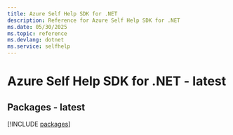 ```yaml
---
title: Azure Self Help SDK for .NET
description: Reference for Azure Self Help SDK for .NET
ms.date: 05/30/2025
ms.topic: reference
ms.devlang: dotnet
ms.service: selfhelp
---
```

# Azure Self Help SDK for .NET - latest
## Packages - latest
[!INCLUDE [packages](self-help-index.md)]